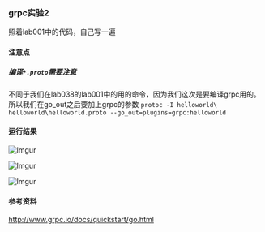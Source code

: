 ### grpc实验2
照着lab001中的代码，自己写一遍

#### 注意点

##### 编译`*.proto`需要注意
不同于我们在lab038的lab001中的用的命令，因为我们这次是要编译grpc用的。所以我们在go_out之后要加上grpc的参数
`protoc -I helloworld\ helloworld\helloworld.proto --go_out=plugins=grpc:helloworld`


#### 运行结果
![Imgur](http://i.imgur.com/sliAjiV.png)

![Imgur](http://i.imgur.com/1APYton.png)

![Imgur](http://i.imgur.com/1gYlhFg.png)

#### 参考资料
http://www.grpc.io/docs/quickstart/go.html